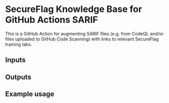 # SecureFlag Knowledge Base for GitHub Actions SARIF

This is a GitHub Action for augmenting SARIF files (e.g. from CodeQL and/or files uploaded to GitHub Code Scanning) with links to relevant SecureFlag training labs.

## Inputs

## Outputs

## Example usage
